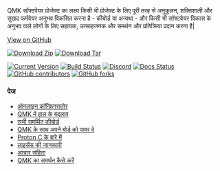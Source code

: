 QMK सॉफ्टवेयर प्रोजेक्ट का लक्ष्य किसी भी प्रोजेक्ट के लिए पूरी तरह से अनुकूलन, शक्तिशाली और सुखद फर्मवेयर अनुभव विकसित करना है - कीबोर्ड या अन्यथा - और किसी भी सॉफ्टवेयर विकास के अनुभव वाले लोगों के लिए सहायक, उत्साहजनक और समर्थन और प्रतिक्रिया प्रदान करना है|

[View on <i class="fa fa-github" aria-hidden="true"></i> GitHub](https://github.com/qmk/qmk_firmware)

[![Download Zip](https://img.shields.io/badge/download-zip-blue.svg)](https://github.com/qmk/qmk_firmware/zipball/master)
[![Download Tar](https://img.shields.io/badge/download-tar-blue.svg)](https://github.com/qmk/qmk_firmware/tarball/master)

[![Current Version](https://img.shields.io/github/tag/qmk/qmk_firmware.svg)](https://github.com/qmk/qmk_firmware/tags)
[![Build Status](https://travis-ci.org/qmk/qmk_firmware.svg?branch=master)](https://travis-ci.org/qmk/qmk_firmware)
[![Discord](https://img.shields.io/discord/440868230475677696.svg)](https://discord.gg/Uq7gcHh)
[![Docs Status](https://img.shields.io/badge/docs-ready-orange.svg)](https://docs.qmk.fm)
[![GitHub contributors](https://img.shields.io/github/contributors/qmk/qmk_firmware.svg)](https://github.com/qmk/qmk_firmware/pulse/monthly)
[![GitHub forks](https://img.shields.io/github/forks/qmk/qmk_firmware.svg?style=social&label=Fork)](https://github.com/qmk/qmk_firmware/)

### पेज

* [ऑनलाइन  कॉन्फ़िगरातोर ](https://config.qmk.fm)
* [QMK में हाल के बदलाव](/changes/)
* [सभी समर्थित कीबोर्ड](/keyboards/)
* [QMK के साथ अपने बोर्ड को पावर दे](/powered/)
* [Proton C के बारे में](/proton-c/)
* [लाइसेंस की जानकारी](/license/)
* [आचार संहिता](/coc/)
* [QMK का समर्थन कैसे करें](/support/)
